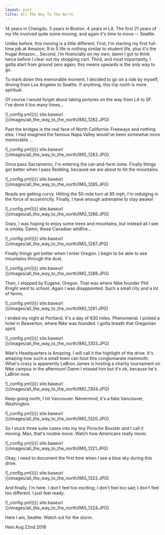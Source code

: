 ```yaml
---
layout: post
title: All The Way To The North
---
```


14 years in Chengdu. 3 years in Boston. 4 years in LA. The first 21 years of my life involved quite some moving, and again it's time to move -- Seattle.

Unlike before, this moving is a little different. First, I'm starting my first full-time job at Amazon; 9 to 5 life is nothing similar to student life, plus it's the frugal Amazon... Second, I'm financially on my own; damn I got to think twice before I clear out my shopping cart. Third, and most importantly, I gotta start from ground zero again; this means upwards is the only way to go.

To mark down this memorable moment, I decided to go on a ride by myself, driving from Los Angeles to Seattle. If anything, this trip north is more spiritual.

Of course I would forget about taking pictures on the way from LA to SF. I've done it too many times...

![_config.yml]({{ site.baseurl }}/images/all_the_way_to_the_north/IMG_1282.JPG)

Past the bridges is the real face of North California: Freeways and nothing else. I had imagined the famous Napa Valley would've been somewhat more memorable ...

![_config.yml]({{ site.baseurl }}/images/all_the_way_to_the_north/IMG_1283.JPG)

Once pass Sacramento, I'm entering the car-and-farm zone. Finally things got better when I pass Redding, because we are about to hit the mountains.

![_config.yml]({{ site.baseurl }}/images/all_the_way_to_the_north/IMG_1285.JPG)

Roads are getting curvy. Hitting the 50-mile turn at 85 mph, I'm indulging in the force of eccentricity. Finally, I have enough adrenaline to stay awake!

![_config.yml]({{ site.baseurl }}/images/all_the_way_to_the_north/IMG_1286.JPG)

Oops, I was hoping to enjoy some trees and mountains, but instead all I see is smoke. Damn, these Canadian wildfire...

![_config.yml]({{ site.baseurl }}/images/all_the_way_to_the_north/IMG_1287.JPG)

Finally things got better when I enter Oregon. I begin to be able to see mountains through the dust.

![_config.yml]({{ site.baseurl }}/images/all_the_way_to_the_north/IMG_1289.JPG)

Then, I stopped by Eugene, Oregon. That was where Nike founder Phil Knight went to school. Again I was disappointed. Such a small city and a lot of farms.

![_config.yml]({{ site.baseurl }}/images/all_the_way_to_the_north/IMG_1291.JPG)

I ended my night at Portland. It's a day of 630 miles. Phenomenal. I picked a hotel in Beaverton, where Nike was founded. I gotta breath that Oregonian spirit.

![_config.yml]({{ site.baseurl }}/images/all_the_way_to_the_north/IMG_1303.JPG)

Nike's Headquarters is Amazing. I will call it the highlight of the drive. It's amazing how such a small town can host this conglomarate mammoth. What's crazy is apparently LeBron James is hosting a charity tournament on Nike campus in the afternoon! Damn I missed him but it's ok, because he's LaBron now.

![_config.yml]({{ site.baseurl }}/images/all_the_way_to_the_north/IMG_1304.JPG)

Keep going north, I hit Vancouver. Nevermind, it's a fake Vancouver, Washington.

![_config.yml]({{ site.baseurl }}/images/all_the_way_to_the_north/IMG_1320.JPG)

So I stuck three suite cases into my tiny Porsche Boxster and I call it moving. Man, that's noobie move. Watch how Americans really move:

![_config.yml]({{ site.baseurl }}/images/all_the_way_to_the_north/IMG_1321.JPG)

Okay, I need to document the first time when I see a blue sky during this drive. 

![_config.yml]({{ site.baseurl }}/images/all_the_way_to_the_north/IMG_1322.JPG)

And finally, I'm here. I don't feel too exciting; I don't feel too sad; I don't feel too different. I just feel ready.

![_config.yml]({{ site.baseurl }}/images/all_the_way_to_the_north/IMG_1324.JPG)

Here I am, Seattle. Watch out for the storm.

Hexi
Aug 22nd 2018